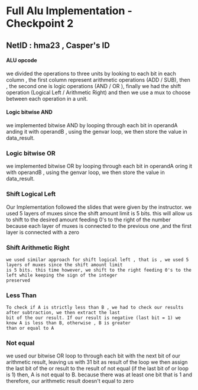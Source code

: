 # Full Alu Implementation - Checkpoint 2
## NetID : hma23 , Casper's ID

#### ALU opcode
we divided the operations to three units by looking to each bit in each column , the first column represent arithmetic operations (ADD / SUB),
then , the second one is logic operations (AND / OR ), finally we had the shift operation (Logical Left / Arithmetic Right)
and then we use a mux to choose between each operation in a unit.

#### Logic bitwise AND
  we implemented bitwise AND by looping through each bit in operandA anding it with operandB , using the genvar loop, we then
  store the value in data_result.

### Logic bitwise OR
  we implemented bitwise OR by looping through each bit in operandA oring it with operandB , using the genvar loop, we then
  store the value in data_result.
### Shift Logical Left
  Our Implementation followed the slides that were given by the instructor. we used 5 layers of muxes since the shift amount
  limit is 5 bits. this will allow us to shift to the desired amount feeding 0's to the right of the number because each layer
  of muxes is connected to the previous one ,and the first layer is connected with a zero

### Shift Arithmetic Right
    we used similar approach for shift logical left , that is , we used 5 layers of muxes since the shift amount limit
    is 5 bits. this time however, we shift to the right feeding 0's to the left while keeping the sign of the integer
    preserved
### Less Than
    To check if A is strictly less than B , we had to check our results after subtraction, we then extract the last
    bit of the our result. If our result is negative (last bit = 1) we know A is less than B, otherwise , B is greater
    than or equal to A
### Not equal
  we used our bitwise OR loop to through each bit with the next bit of our arithmetic result, leaving us with 31 bit as result
  of the loop we then assign the last bit of the or result to the result of not equal (if the last bit of or loop is 1) then,
  A is not equal to B. because there was at least one bit that is 1 and therefore, our arithmetic result doesn't equal to zero
